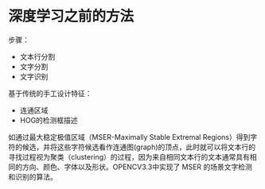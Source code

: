 
# 深度学习之前的方法


步骤：

- 文本行分割
- 文字分割
- 文字识别









基于传统的手工设计特征：

- 连通区域
- HOG的检测框描述

如通过最大稳定极值区域（MSER-Maximally Stable Extremal Regions）得到字符的候选，并将这些字符候选看作连通图(graph)的顶点，此时就可以将文本行的寻找过程视为聚类（clustering）的过程，因为来自相同文本行的文本通常具有相同的方向、颜色、字体以及形状。OPENCV3.3中实现了 MSER 的场景文字检测和识别的算法。
